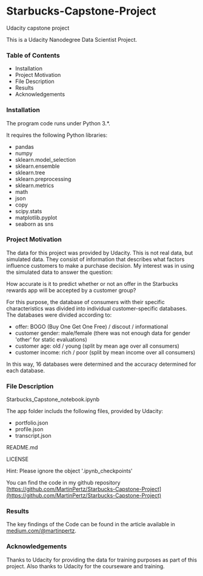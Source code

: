 # Starbucks-Capstone-Project

Udacity capstone project

This is a Udacity Nanodegree Data Scientist Project.

### Table of Contents
- Installation
- Project Motivation
- File Description
- Results
- Acknowledgements

### Installation
The program code runs under Python 3.*. 

It requires the following Python libraries:
- pandas
- numpy
- sklearn.model_selection
- sklearn.ensemble
- sklearn.tree
- sklearn.preprocessing
- sklearn.metrics
- math
- json
- copy
- scipy.stats
- matplotlib.pyplot
- seaborn as sns

### Project Motivation
The data for this project was provided by Udacity. This is not real data, but simulated data. They consist of information that describes what factors influence customers to make a purchase decision. My interest was in using the simulated data to answer the question:

How accurate is it to predict whether or not an offer in the Starbucks rewards app will be accepted by a customer group?

For this purpose, the database of consumers with their specific characteristics was divided into individual customer-specific databases. The databases were divided according to:

- offer: BOGO (Buy One Get One Free) / discout / informational
- customer gender: male/female (there was not enough data for gender 'other' for static evaluations)
- customer age: old / young (split by mean age over all consumers)
- customer income: rich / poor (split by mean income over all consumers)

In this way, 16 databases were determined and the accuracy determined for each database.


### File Description
Starbucks_Capstone_notebook.ipynb

The app folder includs the following files, provided by Udacity:
- portfolio.json
- profile.json
- transcript.json

README.md

LICENSE

Hint: Please ignore the object '.ipynb_checkpoints'

You can find the code in my github repository [https://github.com/MartinPertz/Starbucks-Capstone-Project](https://github.com/MartinPertz/Starbucks-Capstone-Project)


### Results
The key findings of the Code can be found in the article available in [medium.com/@martinpertz](https://medium.com/@martinpertz/evaluation-of-forecast-accuracy-for-starbuck-offers-1d77d258fb1b).


### Acknowledgements
Thanks to Udacity for providing the data for training purposes as part of this project. Also thanks to Udacity for the courseware and training.
